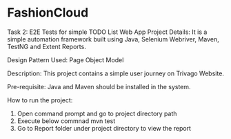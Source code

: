 # FashionCloud
Task 2: E2E Tests for simple TODO List Web App
Project Details:
It is a simple automation framework built using Java, Selenium Webriver, Maven, TestNG and Extent Reports.

Design Pattern Used: Page Object Model

Description:
This project contains a simple user journey on Trivago Website.

Pre-requisite:
Java and Maven should be installed in the system.

How to run the project:

1. Open command prompt and go to project directory path
3. Execute below commnad
   mvn test 
4. Go to Report folder under project directory to view the report  

